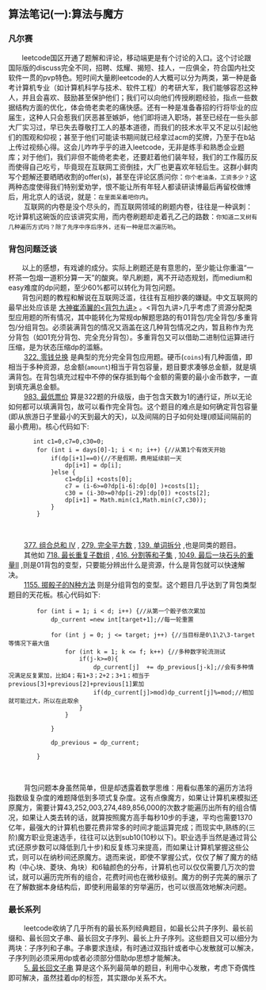 ## 算法笔记(一):算法与魔方

### 凡尔赛
&#160; &#160; &#160; &#160;leetcode国区开通了题解和评论，移动端更是有个讨论的入口。这个讨论跟国际版的discuss完全不同，招聘、炫耀、揭短、挂人，一应俱全，符合国内社交软件一贯的pvp特色。短时间大量刷leetcode的人大概可以分为两类，第一种是备考计算机专业（如计算机科学与技术、软件工程）的考研大军，我们能够容忍这种人，并且会喜欢、鼓励甚至保护他们；我们可以向他们传授刷题经验，指点一些数据结构方面的优化，体会倚老卖老的痛快感。还有一种是准备春招的行将毕业的应届生，这种人只会惹我们厌恶甚至嫉妒，他们即将进入职场，甚至已经在一些头部大厂实习过，早已失去尊敬打工人的基本道德，而我们的技术水平又不足以引起他们的围观和仰视；甚至于他们可能读书期间就已经拿过acm的奖牌，乃至于在b站上传过视频心得。这会儿咋咋乎乎的进入leetcode，无非是练手和熟悉企业题库；对于他们，我们非但不能倚老卖老，还要赶着他们装年轻，我们的工作履历反而使得自己吃亏，毕竟现在互联网工资倒挂，大厂也更喜欢年轻后生。这群小鲜肉写个题解还要晒晒收割的offer(s)，甚至在评论区质问你：`你个老油条，工资多少？`这两种态度使得我们特别爱劝学，恨不能让所有年轻人都读研读博最后再留校做博后，用北京人的话说，就是：`在里面呆着吧你内`。
<br/>
&#160; &#160; &#160; &#160; 互联网的内卷是没个尽头的，而互联网领域的刷题内卷，往往是一种讽刺：吃计算机这碗饭的应该讲究实用，而内卷刷题却走着孔乙己的路数：`你知道二叉树有几种遍历方式吗？除了先序中序后序外，还有一种是层次遍历哟`。


### 背包问题泛谈
&#160; &#160; &#160; &#160;以上的感想，有戏谑的成分。实际上刷题还是有意思的，至少能让你重温“一杯茶一包烟一道积分算一天”的酸爽。举凡刷题，离不开动态规划，而medium和easy难度的dp问题，至少60%都可以转化为背包问题。<br/>
&#160; &#160; &#160; &#160;背包问题的教程和解说在互联网泛滥，往往有互相抄袭的嫌疑。中文互联网的最早出处应该是 [大神崔添翼的<背包九讲>](https://github.com/tianyicui/pack) 。<背包九讲>几乎考虑了资源分配类型应用题的所有情况，其中能转化为常规dp解题思路的有01背包/完全背包/多重背包/分组背包。必须装满背包的情况又涵盖在这几种背包情况之内，暂且称作为充分背包（如01充分背包、完全充分背包）。多重背包又可以借助二进制位运算进行压缩，是为状态压缩dp的滥觞。<br/>
&#160; &#160; &#160; &#160;  [322. 零钱兑换](https://leetcode-cn.com/problems/coin-change/) 是典型的充分完全背包应用题。硬币(`coins`)有几种面值，即相当于多种资源，总金额(`amount`)相当于背包容量，题目要求凑够总金额，就是填满背包。在背包填充过程中不停的保存抵到每个金额的需要的最小金币数字，一直到填充满总金额。
<br/>
&#160; &#160; &#160; &#160;  [983. 最低票价](https://leetcode-cn.com/problems/minimum-cost-for-tickets/) 算是322题的升级版，由于包含天数为1的通行证，所以无论如何都可以填满背包，故可以看作完全背包。这个题目的难点是如何确定背包容量(即从旅游日子里最小的天到最大的天)，以及间隔的日子如何处理(顺延间隔前的最小费用)。核心代码如下:
```
       int c1=0,c7=0,c30=0;
        for (int i = days[0]-1; i < n; i++) {//从第1个有效天开始
            if(dp[i+1]==0){//不是假期，费用延续前一天
                dp[i+1] = dp[i];
            }else {
                c1=dp[i] +costs[0];
                c7 = (i-6>=0?dp[i-6]:dp[0] )+costs[1];
                c30 = (i-30>=0?dp[i-29]:dp[0]) +costs[2];
                dp[i+1] = Math.min(c1,Math.min(c7,c30));
            }
        }
```
<br/>

&#160; &#160; &#160; &#160; [377. 组合总和 Ⅳ](https://leetcode-cn.com/problems/combination-sum-iv/) , [279. 完全平方数](https://leetcode-cn.com/problems/perfect-squares/) , [139. 单词拆分](https://leetcode-cn.com/problems/word-break/) ,也是同类的题目。
<br/>
&#160; &#160; &#160; &#160; 其他如 [718. 最长重复子数组](https://leetcode-cn.com/problems/maximum-length-of-repeated-subarray/) , [416. 分割等和子集](https://leetcode-cn.com/problems/partition-equal-subset-sum/) , [1049. 最后一块石头的重量II](https://leetcode-cn.com/problems/last-stone-weight-ii/) ,则是01背包的变型，只要能分辨出什么是资源，什么是背包就可以快速解决。
<br/>
&#160; &#160; &#160; &#160;  [1155. 掷骰子的N种方法](https://leetcode-cn.com/problems/number-of-dice-rolls-with-target-sum/) 则是分组背包的变型。这个题目几乎达到了背包类型题目的天花板。核心代码如下:
```
        for (int i = 1; i < d; i++) {//从第一个骰子依次累加
            dp_current =new int[target+1];//每一轮重置

            for (int j = 0; j <= target; j++) {//当目标是0\1\2\3-target等情况下最大值
                for (int k = 1; k <= f; k++) {//多种数字轮流测试
                    if(j-k>=0){
                        dp_current[j]  += dp_previous[j-k];//会有多种情况满足反复累加，比如4；有1+3；2+2；3+1；相当于previous[3]+previous[2]+previous[1]累加
                        if(dp_current[j]>mod)dp_current[j]%=mod;//相加就可能过大，所以在此取余
                    }
                }

            }

            dp_previous = dp_current;

        }
```
<br/>


&#160; &#160; &#160; &#160; 背包问题本身虽然简单，但是却透露着数学思维：用看似愚笨的遍历方法将指数级复杂度的难题降低到多项式复杂度。这有点像魔方，如果让计算机来模拟还原魔方，需要计算43,252,003,274,489,856,000的次数才能遍历出所有的组合情况，如果让人类去转的话，就算按照魔方高手每秒10步的手速，平均也需要1370亿年，最强大的计算机也要花费非常多的时间才能运算完成；而现实中,熟练的(三阶)魔方职业竞速选手，往往可以达到sub10(10秒以下)。职业选手当然是通过背公式(还原步数可以降低到几十步)和反复练习来提高，而如果让计算机掌握这些公式，则可以在纳秒间还原魔方。退而来说，即使不掌握公式，仅仅了解了魔方的结构（中心块、菱块、角块）和6轴颜色的分布，计算机也可以仅仅需要几万次的尝试，就可以遍历完所有的组合，花费时间也在微秒级别。魔方的例子完美的展示了在了解数据本身结构后，即使利用最笨的穷举遍历，也可以很高效地解决问题。


### 最长系列
&#160; &#160; &#160; &#160; leetcode收纳了几乎所有的最长系列经典题目，如最长公共子序列、最长前缀和、最长回文子串、最长回文子序列、最长上升子序列。这些题目又可以细分为两块：子序列和子串。子串要求连续，有时通过双指针或者中心发散就可以解决，子序列则必须采用dp或者必须部分借助dp思想才能解决。<br>
&#160; &#160; &#160; &#160; [5. 最长回文子串](https://leetcode-cn.com/problems/longest-palindromic-substring/) 算是这个系列最简单的题目，利用中心发散，考虑下奇偶性即可解决，虽然挂着dp的标签，其实跟dp关系不大。